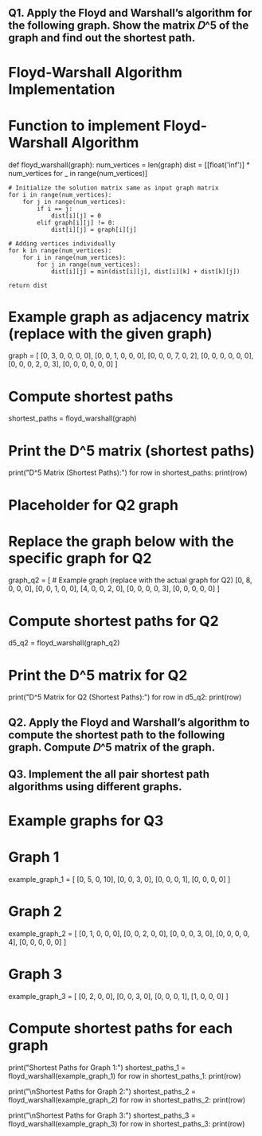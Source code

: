 <!-- Session 9: Floyd and Warshall’s Algorithm for All Pair Shortest Path
Algorithms -->

## Q1. Apply the Floyd and Warshall’s algorithm for the following graph. Show the matrix 𝐷^5 of the graph and find out the shortest path.

# Floyd-Warshall Algorithm Implementation
# Function to implement Floyd-Warshall Algorithm
def floyd_warshall(graph):
    num_vertices = len(graph)
    dist = [[float('inf')] * num_vertices for _ in range(num_vertices)]

    # Initialize the solution matrix same as input graph matrix
    for i in range(num_vertices):
        for j in range(num_vertices):
            if i == j:
                dist[i][j] = 0
            elif graph[i][j] != 0:
                dist[i][j] = graph[i][j]

    # Adding vertices individually
    for k in range(num_vertices):
        for i in range(num_vertices):
            for j in range(num_vertices):
                dist[i][j] = min(dist[i][j], dist[i][k] + dist[k][j])

    return dist

# Example graph as adjacency matrix (replace with the given graph)
graph = [
    [0, 3, 0, 0, 0, 0],
    [0, 0, 1, 0, 0, 0],
    [0, 0, 0, 7, 0, 2],
    [0, 0, 0, 0, 0, 0],
    [0, 0, 0, 2, 0, 3],
    [0, 0, 0, 0, 0, 0]
]

# Compute shortest paths
shortest_paths = floyd_warshall(graph)

# Print the D^5 matrix (shortest paths)
print("D^5 Matrix (Shortest Paths):")
for row in shortest_paths:
    print(row)

# Placeholder for Q2 graph
# Replace the graph below with the specific graph for Q2
graph_q2 = [
    # Example graph (replace with the actual graph for Q2)
    [0, 8, 0, 0, 0],
    [0, 0, 1, 0, 0],
    [4, 0, 0, 2, 0],
    [0, 0, 0, 0, 3],
    [0, 0, 0, 0, 0]
]

# Compute shortest paths for Q2
d5_q2 = floyd_warshall(graph_q2)

# Print the D^5 matrix for Q2
print("D^5 Matrix for Q2 (Shortest Paths):")
for row in d5_q2:
    print(row)

## Q2. Apply the Floyd and Warshall’s algorithm to compute the shortest path to the following graph. Compute 𝐷^5 matrix of the graph.

## Q3. Implement the all pair shortest path algorithms using different graphs.

# Example graphs for Q3
# Graph 1
example_graph_1 = [
    [0, 5, 0, 10],
    [0, 0, 3, 0],
    [0, 0, 0, 1],
    [0, 0, 0, 0]
]

# Graph 2
example_graph_2 = [
    [0, 1, 0, 0, 0],
    [0, 0, 2, 0, 0],
    [0, 0, 0, 3, 0],
    [0, 0, 0, 0, 4],
    [0, 0, 0, 0, 0]
]

# Graph 3
example_graph_3 = [
    [0, 2, 0, 0],
    [0, 0, 3, 0],
    [0, 0, 0, 1],
    [1, 0, 0, 0]
]

# Compute shortest paths for each graph
print("Shortest Paths for Graph 1:")
shortest_paths_1 = floyd_warshall(example_graph_1)
for row in shortest_paths_1:
    print(row)

print("\nShortest Paths for Graph 2:")
shortest_paths_2 = floyd_warshall(example_graph_2)
for row in shortest_paths_2:
    print(row)

print("\nShortest Paths for Graph 3:")
shortest_paths_3 = floyd_warshall(example_graph_3)
for row in shortest_paths_3:
    print(row)


